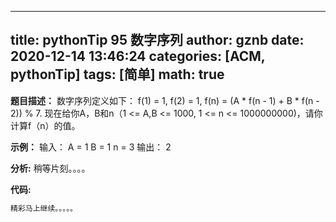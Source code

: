 
---
title: pythonTip 95 数字序列
author: gznb
date: 2020-12-14 13:46:24
categories: [ACM, pythonTip]
tags: [简单]
math: true
---

**题目描述：**
数字序列定义如下：
f(1) = 1, f(2) = 1, f(n) = (A * f(n - 1) + B * f(n - 2)) % 7.
现在给你A，B和n（1 <= A,B <= 1000, 1 <= n <= 1000000000)，请你计算f（n）的值。

**示例：**
输入：
A = 1
B = 1
n = 3
输出：
2


**分析:**
稍等片刻。。。。

**代码:**
```python
精彩马上继续。。。。。
```
